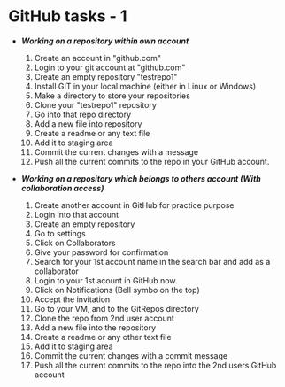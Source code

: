 # GitHub tasks - 1

* ***Working on a repository within own account***

  1. Create an account in "github.com"
  2. Login to your git account at "github.com"
  3. Create an empty repository "testrepo1"
  4. Install GIT in your local machine (either in Linux or Windows)
  5. Make a directory to store your repositories
  6. Clone your "testrepo1" repository
  7. Go into that repo directory
  8. Add a new file into repository
  	1. Create a readme or any text file
	2. Add it to staging area
	3. Commit the current changes with a message
	4. Push all the current commits to the repo in your GitHub account.


* ***Working on a repository which belongs to others account (With collaboration access)***
  1. Create another account in GitHub for practice purpose
  2. Login into that account
  3. Create an empty repository
  4. Go to settings
  5. Click on Collaborators
  6. Give your password for confirmation
  7. Search for your 1st account name in the search bar and add as a collaborator
  8. Login to your 1st acount in GitHub now.
  9. Click on Notifications (Bell symbo on the top)
  10. Accept the invitation
  11. Go to your VM, and to the GitRepos directory
  12. Clone the repo from 2nd user account
  13. Add a new file into the repository
  	1. Create a readme or any other text file
	2. Add it to staging area
	3. Commit the current changes with a commit message
	4. Push all the current commits to the repo into the 2nd users GitHub account
